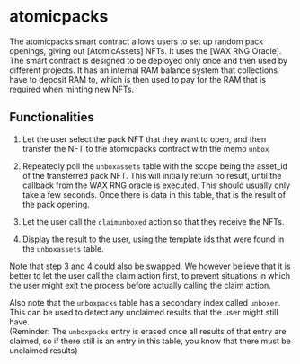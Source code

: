 
# atomicpacks

The atomicpacks smart contract allows users to set up random pack openings, giving out [AtomicAssets] NFTs. It uses the [WAX RNG Oracle].
The smart contract is designed to be deployed only once and then used by different projects. It  has an internal RAM balance system that collections have to deposit RAM to, which is then used to pay for the RAM that is required when minting new NFTs.

## Functionalities

 1. Let the user select the pack NFT that they want to open, and then transfer the NFT to the atomicpacks contract with the memo `unbox`
 
 2. Repeatedly poll the `unboxassets` table with the scope being the asset_id of the transferred pack NFT. This will initially return no result, until the callback from the WAX RNG oracle is executed. This should usually only take a few seconds. Once there is data in this table, that is the result of the pack opening.

3. Let the user call the `claimunboxed` action so that they receive the NFTs.

4. Display the result to the user, using the template ids that were found in the `unboxassets` table.

Note that step 3 and 4 could also be swapped. We however believe that it is better to let the user call the claim action first, to prevent situations in which the user might exit the process before actually calling the claim action.

Also note that the `unboxpacks` table has a secondary index called `unboxer`. This can be used to detect any unclaimed results that the user might still have. \
(Reminder: The `unboxpacks` entry is erased once all results of that entry are claimed, so if there still is an entry in this table, you know that there must be unclaimed results)
